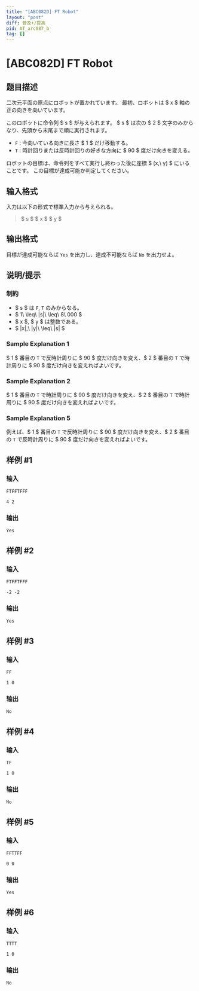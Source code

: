 ```yaml
---
title: "[ABC082D] FT Robot"
layout: "post"
diff: 普及+/提高
pid: AT_arc087_b
tag: []
---
```


# [ABC082D] FT Robot

## 题目描述

[problemUrl]: https://atcoder.jp/contests/abc082/tasks/arc087_b

二次元平面の原点にロボットが置かれています。 最初、ロボットは $ x $ 軸の正の向きを向いています。

このロボットに命令列 $ s $ が与えられます。 $ s $ は次の $ 2 $ 文字のみからなり、先頭から末尾まで順に実行されます。

- `F` : 今向いている向きに長さ $ 1 $ だけ移動する。
- `T` : 時計回りまたは反時計回りの好きな方向に $ 90 $ 度だけ向きを変える。

ロボットの目標は、命令列をすべて実行し終わった後に座標 $ (x,\ y) $ にいることです。 この目標が達成可能か判定してください。

## 输入格式

入力は以下の形式で標準入力から与えられる。

> $ s $ $ x $ $ y $

## 输出格式

目標が達成可能ならば `Yes` を出力し、達成不可能ならば `No` を出力せよ。

## 说明/提示

### 制約

- $ s $ は `F`, `T` のみからなる。
- $ 1\ \leq\ |s|\ \leq\ 8\ 000 $
- $ x $, $ y $ は整数である。
- $ |x|,\ |y|\ \leq\ |s| $

### Sample Explanation 1

$ 1 $ 番目の `T` で反時計周りに $ 90 $ 度だけ向きを変え、$ 2 $ 番目の `T` で時計周りに $ 90 $ 度だけ向きを変えればよいです。

### Sample Explanation 2

$ 1 $ 番目の `T` で時計周りに $ 90 $ 度だけ向きを変え、$ 2 $ 番目の `T` で時計周りに $ 90 $ 度だけ向きを変えればよいです。

### Sample Explanation 5

例えば、$ 1 $ 番目の `T` で反時計周りに $ 90 $ 度だけ向きを変え、$ 2 $ 番目の `T` で反時計周りに $ 90 $ 度だけ向きを変えればよいです。

## 样例 #1

### 输入

```
FTFFTFFF
4 2
```

### 输出

```
Yes
```

## 样例 #2

### 输入

```
FTFFTFFF
-2 -2
```

### 输出

```
Yes
```

## 样例 #3

### 输入

```
FF
1 0
```

### 输出

```
No
```

## 样例 #4

### 输入

```
TF
1 0
```

### 输出

```
No
```

## 样例 #5

### 输入

```
FFTTFF
0 0
```

### 输出

```
Yes
```

## 样例 #6

### 输入

```
TTTT
1 0
```

### 输出

```
No
```

